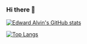 ### Hi there 👋

[![Edward Alvin's GitHub stats](https://github-readme-stats.vercel.app/api?username=fl-sll&show_icons=true&theme=onedark)](https://github.com/anuraghazra/github-readme-stats)

[![Top Langs](https://github-readme-stats.vercel.app/api/top-langs/?username=fl-sll)](https://github.com/anuraghazra/github-readme-stats)
